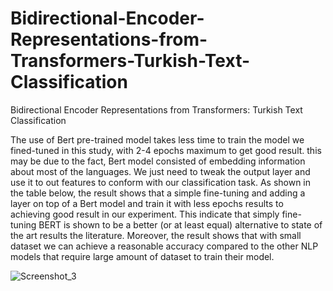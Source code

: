 # Bidirectional-Encoder-Representations-from-Transformers-Turkish-Text-Classification
Bidirectional Encoder Representations from Transformers: Turkish Text Classification

The use of Bert pre-trained model takes less time to train the model we fined-tuned in this study, with 2-4 epochs maximum to get good result. this  may be due to the fact, Bert model consisted of embedding information about most of the languages. We just need to tweak the output layer and use it to out features  to conform with our classification task. 
As shown in the table below, the result shows that a simple fine-tuning and adding a layer on top of a Bert model and train it with less epochs results to achieving good result in our experiment. This indicate that simply fine-tuning BERT is shown to be a better (or at least equal) alternative to state of the art results the literature. Moreover, the result shows that with small dataset we can achieve a reasonable accuracy compared to the other NLP models that require large amount of dataset to train their model.

![Screenshot_3](https://user-images.githubusercontent.com/27901245/105987195-00915580-60af-11eb-9a20-aa8d0c822e5f.png)

